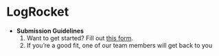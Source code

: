 # LogRocket
- **Submission Guidelines**
    1. Want to get started? Fill out [this form](https://blog.logrocket.com/become-a-logrocket-guest-author/?utm_source=referral&utm_medium=aggregator&utm_campaign=whopaystechnicalwriters.com#utm_source%3Dreferral%26utm_medium%3Daggregator%26utm_campaign%3Dwhopaystechnicalwriters.com:~:text=Want%20to%20get%20started%3F%20Fill%20out%20this%20form.%20If%20you%E2%80%99re%20a%20good%20fit%2C%20one%20of%20our%20team%20members%20will%20get%20back%20to%20you). 
    2. If you’re a good fit, one of our team members will get back to you
